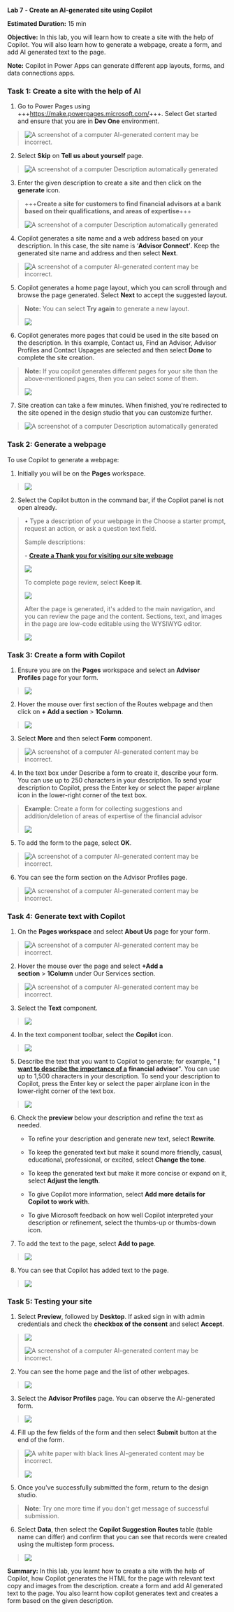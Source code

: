 **Lab 7** **- Create an AI-generated site using Copilot**

**Estimated Duration:** 15 min

**Objective:** In this lab, you will learn how to create a site with the
help of Copilot. You will also learn how to generate a webpage, create a
form, and add AI generated text to the page.

**Note:** Copilot in Power Apps can generate different app layouts,
forms, and data connections apps.

### **Task 1: Create a site with the help of AI**

1.  Go to Power Pages using
    +++<https://make.powerpages.microsoft.com/>+++. Select Get started
    and ensure that you are in **Dev One** environment.

> ![A screenshot of a computer AI-generated content may be
> incorrect.](./media/image1.png)

2.  Select **Skip** on **Tell us about yourself** page.

> ![A screenshot of a computer Description automatically
> generated](./media/image2.png)

3.  Enter the given description to create a site and then click on the
    **generate** icon.

> +++**Create a site for customers to find financial advisors at a bank
> based on their qualifications, and areas of expertise**+++
>
> ![A screenshot of a computer Description automatically
> generated](./media/image3.png)

4.  Copilot generates a site name and a web address based on your
    description. In this case, the site name is ‘**Advisor Connect’**.
    Keep the generated site name and address and then select **Next**.

> ![A screenshot of a computer AI-generated content may be
> incorrect.](./media/image4.png)

5.  Copilot generates a home page layout, which you can scroll through
    and browse the page generated. Select **Next** to accept the
    suggested layout.

> **Note:** You can select **Try again** to generate a new layout.
>
> ![](./media/image5.png)

6.  Copilot generates more pages that could be used in the site based on
    the description. In this example, Contact us, Find an Advisor,
    Advisor Profiles and Contact Uspages are selected and then
    select **Done** to complete the site creation.

> **Note:** If you copilot generates different pages for your site than
> the above-mentioned pages, then you can select some of them.
>
> ![](./media/image6.png)

7.  Site creation can take a few minutes. When finished, you're
    redirected to the site opened in the design studio that you can
    customize further.

> ![A screenshot of a computer Description automatically
> generated](./media/image7.png)

### **Task 2: Generate a webpage**

To use Copilot to generate a webpage:

1.  Initially you will be on the **Pages** workspace.

> ![](./media/image8.png)

2.  Select the Copilot button in the command bar, if the Copilot panel
    is not open already.

> • Type a description of your webpage in the Choose a starter prompt,
> request an action, or ask a question text field.
>
> Sample descriptions:
>
> - [**Create a Thank you for visiting our site
> webpage**](urn:gd:lg:a:send-vm-keys)
>
> ![](./media/image9.png)
>
> To complete page review, select **Keep it**.
>
> ![](./media/image10.png)
>
> After the page is generated, it's added to the main navigation, and
> you can review the page and the content. Sections, text, and images in
> the page are low-code editable using the WYSIWYG editor.
>
> ![](./media/image11.png)

### **Task 3: Create a form with Copilot**

1.  Ensure you are on the **Pages** workspace and select an **Advisor
    Profiles** page for your form.

> ![](./media/image12.png)

2.  Hover the mouse over first section of the Routes webpage and then
    click on **+ Add a section** \> **1Column**.

> ![](./media/image13.png)

3.  Select **More** and then select **Form** component.

> ![A screenshot of a computer AI-generated content may be
> incorrect.](./media/image14.png)

4.  In the text box under Describe a form to create it, describe your
    form. You can use up to 250 characters in your description. To send
    your description to Copilot, press the Enter key or select the paper
    airplane icon in the lower-right corner of the text box.

> **Example**: Create a form for collecting suggestions and
> addition/deletion of areas of expertise of the financial advisor
>
> ![](./media/image15.png)

5.  To add the form to the page, select **OK**.

> ![A screenshot of a computer AI-generated content may be
> incorrect.](./media/image16.png)

6.  You can see the form section on the Advisor Profiles page.

> ![A screenshot of a computer AI-generated content may be
> incorrect.](./media/image17.png)

### **Task 4: Generate text with Copilot**

1.  On the **Pages workspace** and select **About Us** page for your
    form.

> ![A screenshot of a computer AI-generated content may be
> incorrect.](./media/image18.png)

2.  Hover the mouse over the page and select **+Add a
    section** \> **1Column** under Our Services section.

> ![A screenshot of a computer AI-generated content may be
> incorrect.](./media/image19.png)

3.  Select the **Text** component.

> ![](./media/image20.png)

4.  In the text component toolbar, select the **Copilot** icon.

> ![](./media/image21.png)

5.  Describe the text that you want to Copilot to generate; for example,
    " [**I want to describe the importance of
    a**](urn:gd:lg:a:send-vm-keys) **financial advisor**". You can use
    up to 1,500 characters in your description. To send your description
    to Copilot, press the Enter key or select the paper airplane icon in
    the lower-right corner of the text box.

> ![](./media/image22.png)

6.  Check the **preview** below your description and refine the text as
    needed.

    - To refine your description and generate new text,
      select **Rewrite**.

    - To keep the generated text but make it sound more friendly,
      casual, educational, professional, or excited, select **Change the
      tone**.

    - To keep the generated text but make it more concise or expand on
      it, select **Adjust the length**.

    - To give Copilot more information, select **Add more details for
      Copilot to work with**.

    - To give Microsoft feedback on how well Copilot interpreted your
      description or refinement, select the thumbs-up or thumbs-down
      icon.

7.  To add the text to the page, select **Add to page**.

> ![](./media/image23.png)

8.  You can see that Copilot has added text to the page.

> ![](./media/image24.png)

### **Task 5: Testing your site**

1.  Select **Preview**, followed by **Desktop**. If asked sign in with
    admin credentials and check the **checkbox of the consent** and
    select **Accept**.

> ![](./media/image25.png)
>
> ![A screenshot of a computer AI-generated content may be
> incorrect.](./media/image26.png)

2.  You can see the home page and the list of other webpages.

> ![](./media/image27.png)

3.  Select the **Advisor Profiles** page. You can observe the
    AI-generated form.

> ![](./media/image28.png)

4.  Fill up the few fields of the form and then select **Submit** button
    at the end of the form.

> ![A white paper with black lines AI-generated content may be
> incorrect.](./media/image29.png)
>
> ![](./media/image30.png)

5.  Once you've successfully submitted the form, return to the design
    studio.

> **Note**: Try one more time if you don't get message of successful
> submission.

6.  Select **Data**, then select the **Copilot Suggestion Routes** table
    (table name can differ) and confirm that you can see that records
    were created using the multistep form process.

> ![](./media/image31.png)

**Summary:** In this lab, you learnt how to create a site with the help
of Copilot, how Copilot generates the HTML for the page with relevant
text copy and images from the description. create a form and add AI
generated text to the page. You also learnt how copilot generates text
and creates a form based on the given description.
